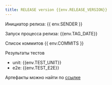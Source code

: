 ```yaml
---
title: RELEASE version {{env.RELEASE_VERSION}}
---
```


Инициатор релиза: {{ env.SENDER }}

Запуск процесса релиза: {{env.TAG_DATE}}

Список коммитов
{{ env.COMMITS }}

Результаты тестов

- unit: {{env.TEST_UNIT}}
- e2e: {{env.TEST_E2E}}

Артефакты можно найти по [ссылке]({{env.LINK}})
